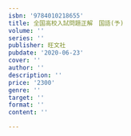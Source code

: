 ```yaml
---
isbn: '9784010218655'
title: 全国高校入試問題正解　国語(予)
volume: ''
series: ''
publisher: 旺文社
pubdate: '2020-06-23'
cover: ''
author: ''
description: ''
price: '2300'
genre: ''
target: ''
format: ''
content: ''

---
```

